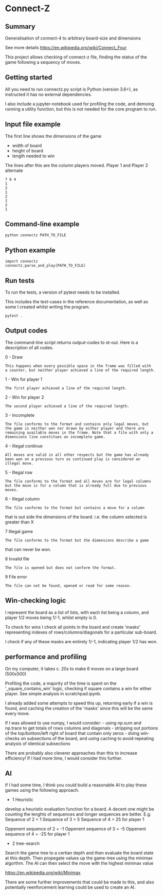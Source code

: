 # Connect-Z

## Summary

Generalisation of connect-4 to arbitrary board-size and dimensions

See more details https://en.wikipedia.org/wiki/Connect_Four

This project allows checking of connect-z file, finding the status of the game following a sequency of moves.

## Getting started

All you need to run connectz.py script is Python (version 3.6+), as instructed it has no external dependencies.

I also include a jupyter-notebook used for profiling the code, and demoing running a utility function, but this is not needed for the core program to run.

## Input file example

The first line shows the dimensions of the game

- width of board
- height of board
- length needed to win

The lines after this are the column players moved. Player 1 and Player 2 alternate

    7 6 4
    1
    2
    1
    2
    1
    2
    1

## Command-line example

    python connectz PATH_TO_FILE

## Python example

    import connectz
    connectz.parse_and_play(PATH_TO_FILE)

## Run tests

To run the tests, a version of pytest needs to be installed.

This includes the test-cases in the reference documentation, as well as some I created whilst writing the program.

    pytest .

## Output codes

The command-line script returns output-codes to st-out. Here is a description of all codes.

0 - Draw

    This happens when every possible space in the frame was filled with
    a counter, but neither player achieved a line of the required length.

1 - Win for player 1

    The first player achieved a line of the required length.

2 - Win for player 2

    The second player achieved a line of the required length.

3 - Incomplete

    The file conforms to the format and contains only legal moves, but
    the game is neither won nor drawn by either player and there are
    remaining available moves in the frame. Note that a file with only a
    dimensions line constitues an incomplete game.

4 - Illegal continue

    All moves are valid in all other respects but the game has already
    been won on a previous turn so continued play is considered an
    illegal move.

5 - Illegal row

    The file conforms to the format and all moves are for legal columns
    but the move is for a column that is already full due to previous
    moves.

6 - Illegal column

    The file conforms to the format but contains a move for a column
that is out side the dimensions of the board. i.e. the column selected
is greater than X

7 Illegal game

    The file conforms to the format but the dimensions describe a game
that can never be won.

8 Invalid file

    The file is opened but does not conform the format.

9 File error

    The file can not be found, opened or read for some reason.

## Win-checking logic

I represent the board as a list of lists, with each list being a column, and player 1/2 moves being 1/-1, whilst empty is 0.

To check for wins I check all points in the board and create 'masks'
representing indexes of rows/columns/diagonals for a particular sub-board.

I check if any of these masks are entirely 1/-1, indicating player 1/2 has won.

## performance and profiling

On my computer, it takes c. 20s to make 6 moves on a large board (500x500)

Profiling the code, a majority of the time is spent on the '_square_contains_win' logic, checking if square contains a win for either player. See simple analysis in scratchpad.ipynb.

I already added some attempts to speed this up, returning early if a win is found, and caching the creation of the 'masks' since this will be the same every move.

If I was allowed to use numpy, I would consider:
    - using np.sum and np.trace to get totals of rows columns and diagonals
    - stripping out portions of the top/bottom/left right of board that contain only zeros
    - doing win-checks on subsections of the board, and using caching to avoid repeating analysis of identical subsections

There are probably also cleverer approaches than this to increase efficiency! If I had more time, I would consider this further.

## AI

If I had some time, I think you could build a reasonable AI to play these games using the following approach.

- 1 Heuristic

develop a heuristic evaluation function for a board. A decent one might be counting the lenghts of sequences and longer sequences are better. E.g.
Sequence of 2 = 1
Sequence of 3 = 5
Sequence of 4 = 25 for player 1

Oppenent sequence of 2 = -1
Oppenent sequence of 3 = -5
Oppenent sequence of 4 = -25 for player 1

- 2 tree-search

Search the game tree to a certian depth and then evaluate the board state at this depth. Then propegate values up the game-tree using the minimax algorthm. The AI can then select the move with the highest minimax value

https://en.wikipedia.org/wiki/Minimax

There are some further improvements that could be made to this, and also potentially reenforcement learning could be used to create an AI.
